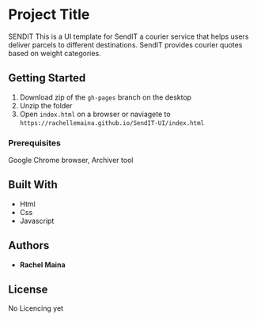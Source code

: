 # Project Title
SENDIT
This is a UI template for SendIT a courier service that helps users deliver parcels to different destinations. SendIT
provides courier quotes based on weight categories.

## Getting Started

1. Download zip of the `gh-pages` branch on the desktop
2. Unzip the folder 
3. Open `index.html` on a browser or naviagete to `https://rachellemaina.github.io/SendIT-UI/index.html`

### Prerequisites

Google Chrome browser, Archiver tool


## Built With

* Html
* Css
* Javascript


## Authors

* **Rachel Maina** 


## License

No Licencing yet


